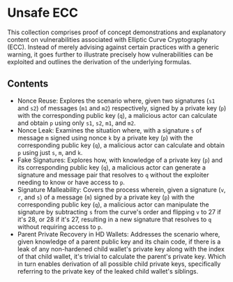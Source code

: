 # Unsafe ECC

This collection comprises proof of concept demonstrations and explanatory content on vulnerabilities associated with Elliptic Curve Cryptography (ECC). Instead of merely advising against certain practices with a generic warning, it goes further to illustrate precisely how vulnerabilities can be exploited and outlines the derivation of the underlying formulas.

## Contents

- Nonce Reuse: Explores the scenario where, given two signatures (`s1` and `s2`) of messages (`m1` and `m2`) respectively, signed by a private key (`p`) with the corresponding public key (`q`), a malicious actor can calculate and obtain `p` using only `s1`, `s2`, `m1`, and `m2`.
- Nonce Leak: Examines the situation where, with a signature `s` of message `m` signed using nonce `k` by a private key (`p`) with the corresponding public key (`q`), a malicious actor can calculate and obtain `p` using just `s`, `m`, and `k`.
- Fake Signatures: Explores how, with knowledge of a private key (`p`) and its corresponding public key (`q`), a malicious actor can generate a signature and message pair that resolves to `q` without the exploiter needing to know or have access to `p`.
- Signature Malleability: Covers the process wherein, given a signature (`v`, `r`, and `s`) of a message (`m`) signed by a private key (`p`) with the corresponding public key (`q`), a malicious actor can manipulate the signature by subtracting `s` from the curve's order and flipping `v` to 27 if it's 28, or 28 if it's 27, resulting in a new signature that resolves to `q` without requiring access to `p`.
- Parent Private Recovery in HD Wallets: Addresses the scenario where, given knowledge of a parent public key and its chain code, if there is a leak of any non-hardened child wallet's private key along with the index of that child wallet, it's trivial to calculate the parent's private key. Which in turn enables derivation of all possible child private keys, specifically referring to the private key of the leaked child wallet's siblings.
